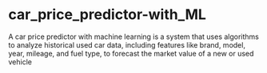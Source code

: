 # car_price_predictor-with_ML
A car price predictor with machine learning is a system that uses algorithms to analyze historical used car data, including features like brand, model, year, mileage, and fuel type, to forecast the market value of a new or used vehicle
